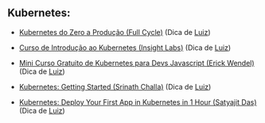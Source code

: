 ## Kubernetes:

- [Kubernetes do Zero a Produção (Full Cycle)](https://www.youtube.com/watch?v=oxWEVQP5_Rg) (Dica de [Luiz](https://github.com/Luizrebelatto))

- [Curso de Introdução ao Kubernetes (Insight Labs)](https://www.youtube.com/watch?v=RuNTvYejG90&list=PLXzx948cNtr8XI5JBemHT9OWuYSPNUtXs) (Dica de [Luiz](https://github.com/Luizrebelatto))

- [Mini Curso Gratuito de Kubernetes para Devs Javascript (Erick Wendel)](https://www.youtube.com/watch?v=eXKg9B5ooaY) (Dica de [Luiz](https://github.com/Luizrebelatto))

- [Kubernetes: Getting Started (Srinath Challa)](https://www.udemy.com/course/kubernetes-getting-started/) (Dica de [Luiz](https://github.com/Luizrebelatto))

- [Kubernetes: Deploy Your First App in Kubernetes in 1 Hour (Satyajit Das)](https://www.udemy.com/course/kubernetes-docker/) (Dica de [Luiz](https://github.com/Luizrebelatto))
